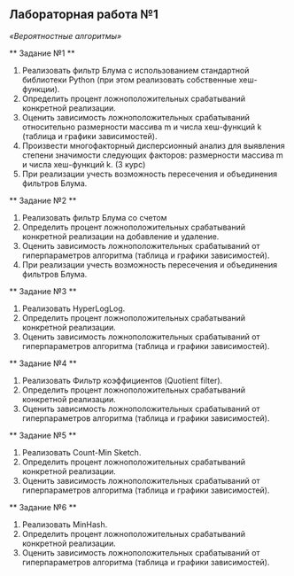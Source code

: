 ## Лабораторная работа №1 ##
_«Вероятностные алгоритмы»_

** Задание №1 **

1. Реализовать фильтр Блума с использованием стандартной библиотеки Python (при этом реализовать собственные хеш-функции).
2. Определить процент ложноположительных срабатываний конкретной реализации.
3. Оценить зависимость ложноположительных срабатываний относительно размерности массива m и числа хеш-функций k (таблица и графики зависимостей).
4. Произвести многофакторный дисперсионный анализ для выявления степени значимости следующих факторов: размерности массива m и числа хеш-функций k. (3 курс)
5. При реализации учесть возможность пересечения и объединения фильтров Блума.

** Задание №2 **

1. Реализовать фильтр Блума со счетом
2. Определить процент ложноположительных срабатываний конкретной реализации на добавление и удаление.
3. Оценить зависимость ложноположительных срабатываний от гиперпараметров алгоритма (таблица и графики зависимостей).
4. При реализации учесть возможность пересечения и объединения фильтров Блума.

** Задание №3 **

1. Реализовать HyperLogLog.
2. Определить процент ложноположительных срабатываний конкретной реализации.
3. Оценить зависимость ложноположительных срабатываний от гиперпараметров алгоритма (таблица и графики зависимостей).

** Задание №4 **

1. Реализовать Фильтр коэффициентов (Quotient filter).
2. Определить процент ложноположительных срабатываний конкретной реализации.
3. Оценить зависимость ложноположительных срабатываний от гиперпараметров алгоритма (таблица и графики зависимостей).

** Задание №5 **

1. Реализовать Count-Min Sketch.
2. Определить процент ложноположительных срабатываний конкретной реализации.
3. Оценить зависимость ложноположительных срабатываний от гиперпараметров алгоритма (таблица и графики зависимостей).

** Задание №6 **

1. Реализовать MinHash.
2. Определить процент ложноположительных срабатываний конкретной реализации.
3. Оценить зависимость ложноположительных срабатываний от гиперпараметров алгоритма (таблица и графики зависимостей).
